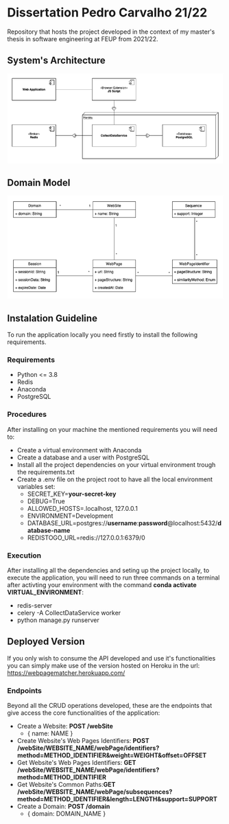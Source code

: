 # Dissertation Pedro Carvalho 21/22
Repository that hosts the project developed in the context of my master's thesis in software engineering at FEUP from 2021/22.

## System's Architecture

![System's Architecture](/assets/images/architecture.png "System's Architecture")


## Domain Model

![Domain Model](/assets/images/domainmodel.png "Domain Model")


## Instalation Guideline

To run the application locally you need firstly to install the following requirements.

### Requirements

- Python <= 3.8
- Redis
- Anaconda
- PostgreSQL

### Procedures

After installing on your machine the mentioned requirements you will need to:

- Create a virtual environment with Anaconda
- Create a database and a user with PostgreSQL
- Install all the project dependencies on your virtual environment trough the requirements.txt
- Create a .env file on the project root to have all the local environment variables set:
  - SECRET_KEY=**your-secret-key**
  - DEBUG=True
  - ALLOWED_HOSTS=.localhost, 127.0.0.1
  - ENVIRONMENT=Development
  - DATABASE_URL=postgres://**username**:**password**@localhost:5432/**database-name**
  - REDISTOGO_URL=redis://127.0.0.1:6379/0

### Execution

After installing all the dependencies and seting up the project locally, to execute the application, you will need to run three commands on a terminal after activting your environment with the command **conda activate VIRTUAL_ENVIRONMENT**:

- redis-server
- celery -A CollectDataService worker
- python manage.py runserver

## Deployed Version

If you only wish to consume the API developed and use it's functionalities you can simply make use of the version hosted on Heroku in the url: https://webpagematcher.herokuapp.com/

### Endpoints

Beyond all the CRUD operations developed, these are the endpoints that give access the core functionalities of the application:

- Create a Website: **POST /webSite**
  - { name: NAME }
- Create Website's Web Pages Identifiers: **POST /webSite/WEBSITE_NAME/webPage/identifiers?method=METHOD_IDENTIFIER&weight=WEIGHT&offset=OFFSET**
- Get Website's Web Pages Identifiers: **GET /webSite/WEBSITE_NAME/webPage/identifiers?method=METHOD_IDENTIFIER**
- Get Website's Common Paths:**GET /webSite/WEBSITE_NAME/webPage/subsequences?method=METHOD_IDENTIFIER&length=LENGTH&support=SUPPORT**
- Create a Domain: **POST /domain**
  - { domain: DOMAIN_NAME }